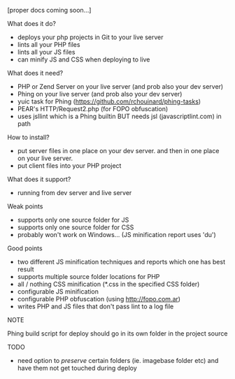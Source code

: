 [proper docs coming soon...]


What does it do?

- deploys your php projects in Git to your live server
- lints all your PHP files
- lints all your JS files
- can minify JS and CSS when deploying to live

What does it need?

- PHP or Zend Server on your live server (and prob also your dev server)
- Phing on your live server (and prob also your dev server)
- yuic task for Phing (https://github.com/rchouinard/phing-tasks)
- PEAR's HTTP/Request2.php (for FOPO obfuscation)
- uses jsllint which is a Phing builtin BUT needs jsl (javascriptlint.com) in path

How to install?

- put server files in one place on your dev server. and then in one place on your live server.
- put client files into your PHP project


What does it support?

- running from dev server and live server

Weak points

- supports only one source folder for JS
- supports only one source folder for CSS
- probably won't work on Windows... (JS minification report uses 'du')

Good points

- two different JS minification techniques and reports which one has best result
- supports multiple source folder locations for PHP
- all / nothing CSS minification (*.css in the specified CSS folder)
- configurable JS minification
- configurable PHP obfuscation (using http://fopo.com.ar)
- writes PHP and JS files that don't pass lint to a log file

NOTE

Phing build script for deploy should go in its own folder in the project source

TODO

- need option to *preserve* certain folders (ie. imagebase folder etc) and have them not get touched during deploy
